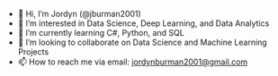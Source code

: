 - 👋 Hi, I’m Jordyn (@jburman2001)
- 👀 I’m interested in Data Science, Deep Learning, and Data Analytics
- 🌱 I’m currently learning C#, Python, and SQL
- 💞️ I’m looking to collaborate on Data Science and Machine Learning Projects
- 📫 How to reach me via email: jordynburman2001@gmail.com

<!---
jburman2001/jburman2001 is a ✨ special ✨ repository because its `README.md` (this file) appears on your GitHub profile.
You can click the Preview link to take a look at your changes.
--->
